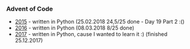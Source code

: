 ### Advent of Code

- [2015](2015) - written in Python (25.02.2018 24,5/25 done - Day 19 Part 2 :()
- [2016](2016) - written in Python (08.03.2018 8/25 done)
- [2017](2017) - written in Python, cause I wanted to learn it :) (finished 25.12.2017)
